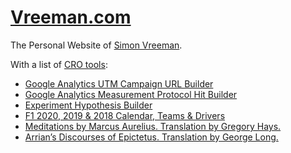 [Vreeman.com](https://vreeman.com)
======================
The Personal Website of [Simon Vreeman](https://vreeman.com).

With a list of [CRO tools](https://vreeman.com/cro):
* [Google Analytics UTM Campaign URL Builder](https://vreeman.com/utm)
* [Google Analytics Measurement Protocol Hit Builder](https://vreeman.com/mp)
* [Experiment Hypothesis Builder](https://vreeman.com/hypothesis)
* [F1 2020, 2019 & 2018 Calendar, Teams & Drivers](https://vreeman.com/f1)
* [Meditations by Marcus Aurelius. Translation by Gregory Hays.](https://vreeman.com/meditations/)
* [Arrian’s Discourses of Epictetus. Translation by George Long.](https://vreeman.com/discourses/)
